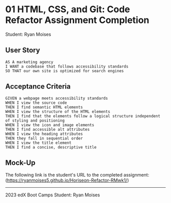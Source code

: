 # 01 HTML, CSS, and Git: Code Refactor Assignment Completion

Student: Ryan Moises

## User Story

```
AS A marketing agency
I WANT a codebase that follows accessibility standards
SO THAT our own site is optimized for search engines
```

## Acceptance Criteria

```
GIVEN a webpage meets accessibility standards
WHEN I view the source code
THEN I find semantic HTML elements
WHEN I view the structure of the HTML elements
THEN I find that the elements follow a logical structure independent of styling and positioning
WHEN I view the icon and image elements
THEN I find accessible alt attributes
WHEN I view the heading attributes
THEN they fall in sequential order
WHEN I view the title element
THEN I find a concise, descriptive title
```

## Mock-Up

The following link is the student's URL to the completed assignment:
(https://ryanmoises5.github.io/Horiseon-Refactor-RMwk1/)


---
2023 edX Boot Camps
Student: Ryan Moises
